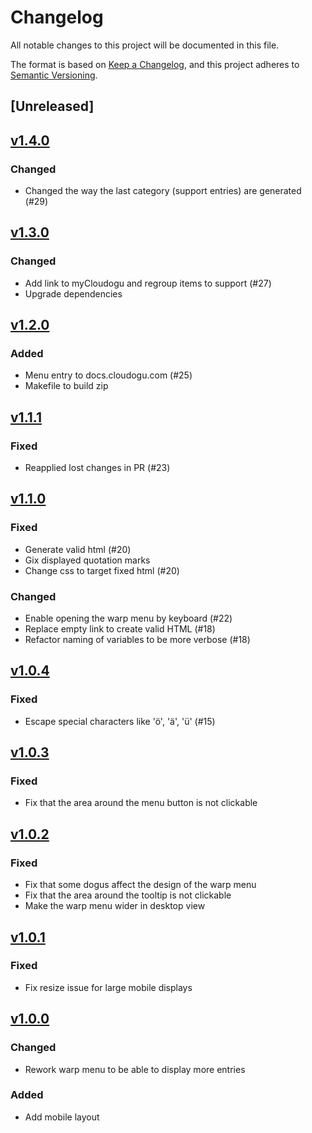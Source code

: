# Changelog
All notable changes to this project will be documented in this file.

The format is based on [Keep a Changelog](https://keepachangelog.com/en/1.0.0/),
and this project adheres to [Semantic Versioning](https://semver.org/spec/v2.0.0.html).

## [Unreleased]

## [v1.4.0](https://github.com/cloudogu/warp-menu/releases/tag/v1.4.0)
### Changed
- Changed the way the last category (support entries) are generated (#29)

## [v1.3.0](https://github.com/cloudogu/warp-menu/releases/tag/v1.3.0)
### Changed
- Add link to myCloudogu and regroup items to support (#27)
- Upgrade dependencies

## [v1.2.0](https://github.com/cloudogu/warp-menu/releases/tag/v1.2.0)
### Added
- Menu entry to docs.cloudogu.com (#25)
- Makefile to build zip

## [v1.1.1](https://github.com/cloudogu/warp-menu/releases/tag/v1.1.1)
### Fixed
- Reapplied lost changes in PR (#23)

## [v1.1.0](https://github.com/cloudogu/warp-menu/releases/tag/v1.1.0)
### Fixed
- Generate valid html (#20)
- Gix displayed quotation marks
- Change css to target fixed html (#20)

### Changed
- Enable opening the warp menu by keyboard (#22)
- Replace empty link to create valid HTML (#18)
- Refactor naming of variables to be more verbose (#18)

## [v1.0.4](https://github.com/cloudogu/warp-menu/releases/tag/v1.0.4)
### Fixed
- Escape special characters like 'ö', 'ä', 'ü' (#15)

## [v1.0.3](https://github.com/cloudogu/warp-menu/releases/tag/v1.0.3)
### Fixed
- Fix that the area around the menu button is not clickable

## [v1.0.2](https://github.com/cloudogu/warp-menu/releases/tag/v1.0.2)
### Fixed
- Fix that some dogus affect the design of the warp menu
- Fix that the area around the tooltip is not clickable
- Make the warp menu wider in desktop view

## [v1.0.1](https://github.com/cloudogu/warp-menu/releases/tag/v1.0.1)
### Fixed
- Fix resize issue for large mobile displays

## [v1.0.0](https://github.com/cloudogu/warp-menu/releases/tag/v1.0.0)
### Changed
- Rework warp menu to be able to display more entries

### Added
- Add mobile layout
